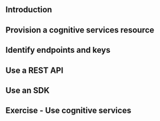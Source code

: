 ## Introduction
## Provision a cognitive services resource
## Identify endpoints and keys
## Use a REST API
## Use an SDK
## Exercise - Use cognitive services
